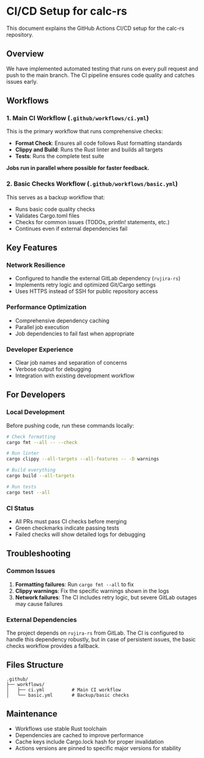 # CI/CD Setup for calc-rs

This document explains the GitHub Actions CI/CD setup for the calc-rs repository.

## Overview

We have implemented automated testing that runs on every pull request and push to the main branch. The CI pipeline ensures code quality and catches issues early.

## Workflows

### 1. Main CI Workflow (`.github/workflows/ci.yml`)

This is the primary workflow that runs comprehensive checks:

- **Format Check**: Ensures all code follows Rust formatting standards
- **Clippy and Build**: Runs the Rust linter and builds all targets
- **Tests**: Runs the complete test suite

**Jobs run in parallel where possible for faster feedback.**

### 2. Basic Checks Workflow (`.github/workflows/basic.yml`)

This serves as a backup workflow that:

- Runs basic code quality checks
- Validates Cargo.toml files
- Checks for common issues (TODOs, println! statements, etc.)
- Continues even if external dependencies fail

## Key Features

### Network Resilience
- Configured to handle the external GitLab dependency (`rujira-rs`)
- Implements retry logic and optimized Git/Cargo settings
- Uses HTTPS instead of SSH for public repository access

### Performance Optimization
- Comprehensive dependency caching
- Parallel job execution
- Job dependencies to fail fast when appropriate

### Developer Experience
- Clear job names and separation of concerns
- Verbose output for debugging
- Integration with existing development workflow

## For Developers

### Local Development
Before pushing code, run these commands locally:

```bash
# Check formatting
cargo fmt --all -- --check

# Run linter
cargo clippy --all-targets --all-features -- -D warnings

# Build everything
cargo build --all-targets

# Run tests
cargo test --all
```

### CI Status
- All PRs must pass CI checks before merging
- Green checkmarks indicate passing tests
- Failed checks will show detailed logs for debugging

## Troubleshooting

### Common Issues

1. **Formatting failures**: Run `cargo fmt --all` to fix
2. **Clippy warnings**: Fix the specific warnings shown in the logs
3. **Network failures**: The CI includes retry logic, but severe GitLab outages may cause failures

### External Dependencies
The project depends on `rujira-rs` from GitLab. The CI is configured to handle this dependency robustly, but in case of persistent issues, the basic checks workflow provides a fallback.

## Files Structure

```
.github/
├── workflows/
│   ├── ci.yml          # Main CI workflow
│   └── basic.yml       # Backup/basic checks
```

## Maintenance

- Workflows use stable Rust toolchain
- Dependencies are cached to improve performance
- Cache keys include Cargo.lock hash for proper invalidation
- Actions versions are pinned to specific major versions for stability
